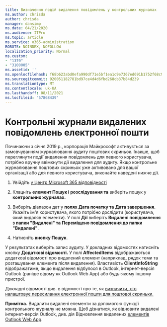 ```yaml
---
title: Визначення подій видалення повідомлень у контрольних журналах
ms.author: chrisda
author: chrisda
manager: dansimp
ms.date: 04/21/2020
ms.audience: ITPro
ms.topic: article
ms.service: o365-administration
ROBOTS: NOINDEX, NOFOLLOW
localization_priority: Normal
ms.custom:
- "1370"
- "3100005"
ms.assetid: ''
ms.openlocfilehash: f68b623abd0efa990df71e5bf1ea1c9e7367ed691b1752f68c971e973922a63d
ms.sourcegitcommit: 920051182781bd97ce4d4d6fbd268cb37b84d239
ms.translationtype: MT
ms.contentlocale: uk-UA
ms.lasthandoff: 08/11/2021
ms.locfileid: "57868439"
---
```

# <a name="audit-logs-for-deleted-email-messages"></a>Контрольні журнали видалених повідомлень електронної пошти

Починаючи з січня 2019 р., корпорація Майкрософт активується за замовчуванням журналювання аудиту поштових скриньок. Інакше, щоб переглянути події видалення повідомлень для певного користувача, потрібно вручну ввімкнути дії видалення для аудиту. Якщо контрольне журналювання поштових скриньок уже активовано для вашої організації або для певного користувача, виконайте наведені нижче дії.

1. Увійдіть [у Центр Microsoft 365 відповідності](https://protection.office.com/)

2. Клацніть **елемент Пошук і розслідування та** виберіть пошук у **контрольних журналах.**

3. Виберіть діапазон дат у **полях Дата початку та** **Дата завершення.** Укажіть ім'я користувача, якого потрібно дослідити (користувача, який видаляв елементи). У полі **Дії** виберіть **Видалені повідомлення з папки "Видалені" та** **Переміщено повідомлення до папки "Видалені"**.

4. Натисніть **кнопку Пошук**.

У результатах виберіть запис аудиту. У докладних відомостях натисніть кнопку **Додаткові відомості.** У полі **AffectedItems** відображаються додаткові відомості про видалений елемент (наприклад, рядок теми та розташування елемента після видалення). Властивість **ClientInfoString** відображатиме, якщо видалення відбулося в Outlook, інтернет-версія Outlook (раніше відому як Outlook Web App) або будь-якому іншому пристрої.

Докладні відомості див. в відомості про те, як [визначити, хто налаштовує пересилання електронної пошти для поштової скриньки.](https://docs.microsoft.com/microsoft-365/compliance/auditing-troubleshooting-scenarios#determine-if-a-user-deleted-email-items)

**Примітка.** Видалити видалені елементи за допомогою функції контрольного журналу не можна. Щоб дізнатися, як відновити видалені інтернет-версія Outlook, див. дія Відновлення видалених [елементів Outlook Web App](https://support.office.com/article/C3D8FC15-EEEF-4F1C-81DF-E27964B7EDD4).
